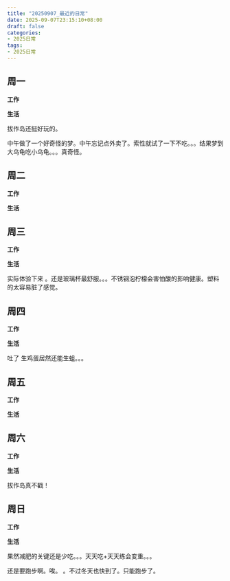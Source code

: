```yaml
---
title: "20250907_最近的日常"
date: 2025-09-07T23:15:10+08:00
draft: false
categories:
- 2025日常
tags:
- 2025日常
---
```



## 周一

**工作**



**生活**

拔作岛还挺好玩的。

中午做了一个好奇怪的梦。中午忘记点外卖了。索性就试了一下不吃。。。结果梦到大乌龟吃小乌龟。。。真奇怪。

## 周二

**工作**



**生活**


## 周三


**工作**



**生活**

实际体验下来 。还是玻璃杯最舒服。。。不锈钢泡柠檬会害怕酸的影响健康。塑料的太容易脏了感觉。

## 周四


**工作**



**生活**

吐了 生鸡蛋居然还能生蛆。。。

## 周五


**工作**



**生活**


## 周六


**工作**



**生活**


拔作岛真不戳！

## 周日


**工作**



**生活**


果然减肥的关键还是少吃。。。天天吃+天天练会变重。。。

还是要跑步啊。唉。 。不过冬天也快到了。只能跑步了。


